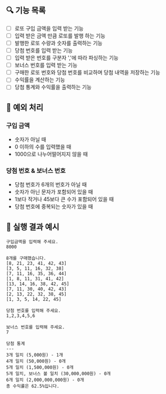 ## 🔍 기능 목록

- [ ] 로또 구입 금액을 입력 받는 기능
- [ ] 입력 받은 금액 만큼 로또를 발행 하는 기능
- [ ] 발행한 로또 수량과 숫자를 출력하는 기능
- [ ] 당첨 번호를 입력 받는 기능
- [ ] 입력 받은 번호를 구분자 ','에 따라 파싱하는 기능
- [ ] 보너스 번호를 입력 받는 기능
- [ ] 구매한 로또 번호와 당첨 번호를 비교하며 당첨 내역을 저장하는 기능
- [ ] 수익률을 계산하는 기능
- [ ] 당첨 통계와 수익률을 출력하는 기능

## 🎯 예외 처리

### 구입 금액
- 숫자가 아닐 때
- 0 이하의 수를 입력했을 때
- 1000으로 나누어떨어지지 않을 때

### 당첨 번호 & 보너스 번호
- 당첨 번호가 6개의 번호가 아닐 때
- 숫자가 아닌 문자가 포함되어 있을 때
- 1보다 작거나 45보다 큰 수가 포함되어 있을 때
- 당첨 번호에 중복되는 숫자가 있을 때

## 🚀 실행 결과 예시
```
구입금액을 입력해 주세요.
8000

8개를 구매했습니다.
[8, 21, 23, 41, 42, 43] 
[3, 5, 11, 16, 32, 38] 
[7, 11, 16, 35, 36, 44] 
[1, 8, 11, 31, 41, 42] 
[13, 14, 16, 38, 42, 45] 
[7, 11, 30, 40, 42, 43] 
[2, 13, 22, 32, 38, 45] 
[1, 3, 5, 14, 22, 45]

당첨 번호를 입력해 주세요.
1,2,3,4,5,6

보너스 번호를 입력해 주세요.
7

당첨 통계
---
3개 일치 (5,000원) - 1개
4개 일치 (50,000원) - 0개
5개 일치 (1,500,000원) - 0개
5개 일치, 보너스 볼 일치 (30,000,000원) - 0개
6개 일치 (2,000,000,000원) - 0개
총 수익률은 62.5%입니다.
```